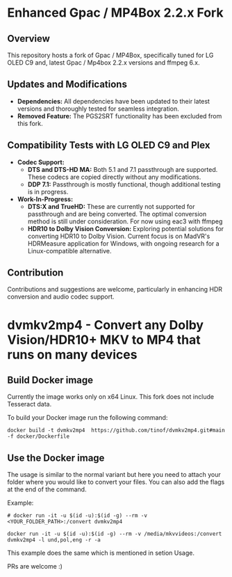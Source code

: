 # Enhanced Gpac / MP4Box 2.2.x Fork

## Overview
This repository hosts a fork of Gpac / MP4Box, specifically tuned for LG OLED C9 and, latest Gpac / Mp4box 2.2.x versions and ffmpeg 6.x.

## Updates and Modifications
- **Dependencies:** All dependencies have been updated to their latest versions and thoroughly tested for seamless integration.
- **Removed Feature:** The PGS2SRT functionality has been excluded from this fork.

## Compatibility Tests with LG OLED C9 and Plex
- **Codec Support:**
  - **DTS and DTS-HD MA:** Both 5.1 and 7.1 passthrough are supported. These codecs are copied directly without any modifications.
  - **DDP 7.1:** Passthrough is mostly functional, though additional testing is in progress.
- **Work-In-Progress:**
  - **DTS:X and TrueHD:** These are currently not supported for passthrough and are being converted. The optimal conversion method is still under consideration. For now using eac3 with ffmpeg
  - **HDR10 to Dolby Vision Conversion:** Exploring potential solutions for converting HDR10 to Dolby Vision. Current focus is on MadVR's HDRMeasure application for Windows, with ongoing research for a Linux-compatible alternative.

## Contribution
Contributions and suggestions are welcome, particularly in enhancing HDR conversion and audio codec support.

# dvmkv2mp4 - Convert any Dolby Vision/HDR10+ MKV to MP4 that runs on many devices

## Build Docker image
Currently the image works only on x64 Linux. This fork does not include Tesseract data.

To build your Docker image run the following command:
```
docker build -t dvmkv2mp4  https://github.com/tinof/dvmkv2mp4.git#main -f docker/Dockerfile
```
## Use the Docker image
The usage is similar to the normal variant but here you need to attach your folder where you would like to convert your files. You can also add the flags at the end of the command.

Example:
```
# docker run -it -u $(id -u):$(id -g) --rm -v <YOUR_FOLDER_PATH>:/convert dvmkv2mp4

docker run -it -u $(id -u):$(id -g) --rm -v /media/mkvvideos:/convert dvmkv2mp4 -l und,pol,eng -r -a
```
This example does the same which is mentioned in setion Usage.


PRs are welcome :)
